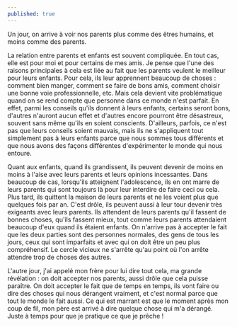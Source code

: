 ```yaml
---
published: true
---
```

Un jour, on arrive à voir nos parents plus comme des êtres humains, et moins comme des parents.

La relation entre parents et enfants est souvent compliquée. En tout cas, elle est pour moi et pour certains de mes amis. Je pense que l'une des raisons principales à cela est liée au fait que les parents veulent le meilleur pour leurs enfants. Pour cela, ils leur apprennent beaucoup de choses : comment bien manger, comment se faire de bons amis, comment choisir une bonne voie professionnelle, etc. Mais cela devient vite problématique quand on se rend compte que personne dans ce monde n'est parfait. En effet, parmi les conseils qu'ils donnent à leurs enfants, certains seront bons, d'autres n'auront aucun effet et d'autres encore pourront être désastreux, souvent sans même qu'ils en soient conscients. D'ailleurs, parfois, ce n'est pas que leurs conseils soient mauvais, mais ils ne s'appliquent tout simplement pas à leurs enfants parce que nous sommes tous différents et que nous avons des façons différentes d'expérimenter le monde qui nous entoure.

Quant aux enfants, quand ils grandissent, ils peuvent devenir de moins en moins à l'aise avec leurs parents et leurs opinions incessantes. Dans beaucoup de cas, lorsqu'ils atteignent l'adolescence, ils en ont marre de leurs parents qui sont toujours là pour leur interdire de faire ceci ou cela. Plus tard, ils quittent la maison de leurs parents et ne les voient plus que quelques fois par an. C'est drôle, ils peuvent aussi à leur tour devenir très exigeants avec leurs parents. Ils attendent de leurs parents qu'il fassent de bonnes choses, qu'ils fassent mieux, tout comme leurs parents attendaient beaucoup d'eux quand ils étaient enfants. On n'arrive pas à accepter le fait que les deux parties sont des personnes normales, des gens de tous les jours, ceux qui sont imparfaits et avec qui on doit être un peu plus compréhensif. Le cercle vicieux ne s'arrête qu'au point où l'on arrête attendre trop de choses des autres.

L'autre jour, j'ai appelé mon frère pour lui dire tout cela, ma grande révélation : on doit accepter nos parents, aussi drôle que cela puisse paraître. On doit accepter le fait que de temps en temps, ils vont faire ou dire des choses qui nous dérangent vraiment, et c'est normal parce que tout le monde le fait aussi. Ce qui est marrant est que le moment après mon coup de fil, mon père est arrivé à dire quelque chose qui m'a dérangé. Juste à temps pour que je pratique ce que je prêche !
